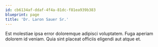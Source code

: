 ```yaml
---
id: cb6134af-ddaf-4f4a-81dc-f81ea939b383
blueprint: page
title: 'Dr. Laron Sauer Sr.'
---
```

Est molestiae ipsa error doloremque adipisci voluptatem. Fuga aperiam dolorem id veniam. Quia sint placeat officiis eligendi aut atque et.